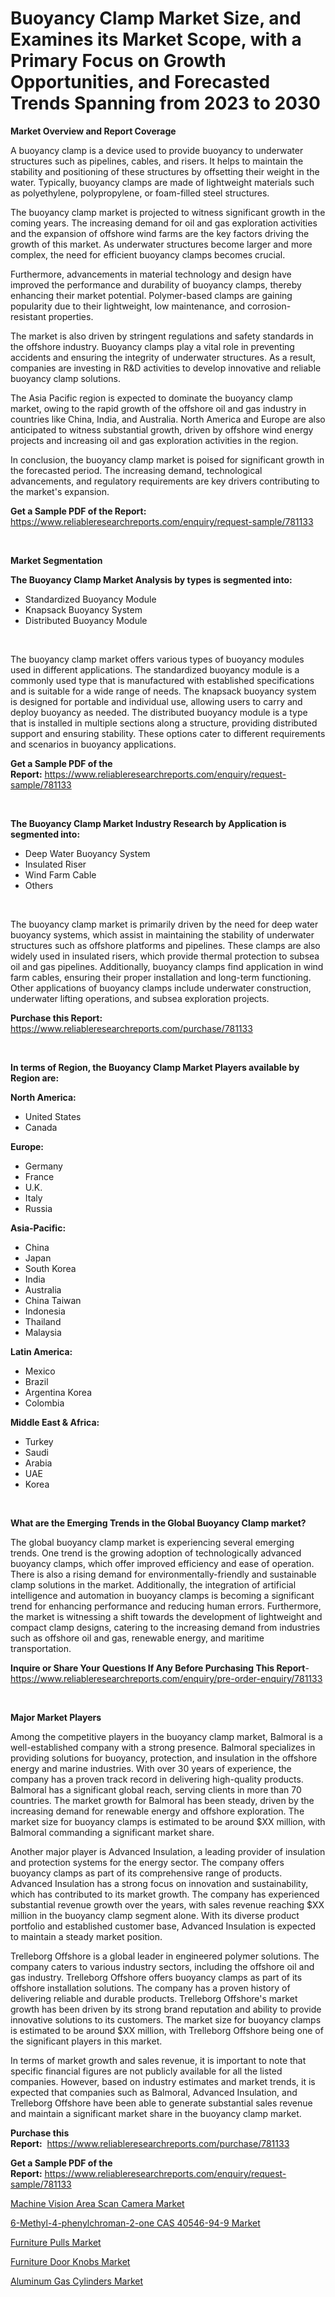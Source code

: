 <p><h1>Buoyancy Clamp Market Size, and Examines its Market Scope, with a Primary Focus on Growth Opportunities, and Forecasted Trends Spanning from 2023 to 2030</h1></p><p><strong>Market Overview and Report Coverage</strong></p>
<p><p>A buoyancy clamp is a device used to provide buoyancy to underwater structures such as pipelines, cables, and risers. It helps to maintain the stability and positioning of these structures by offsetting their weight in the water. Typically, buoyancy clamps are made of lightweight materials such as polyethylene, polypropylene, or foam-filled steel structures.</p><p>The buoyancy clamp market is projected to witness significant growth in the coming years. The increasing demand for oil and gas exploration activities and the expansion of offshore wind farms are the key factors driving the growth of this market. As underwater structures become larger and more complex, the need for efficient buoyancy clamps becomes crucial.</p><p>Furthermore, advancements in material technology and design have improved the performance and durability of buoyancy clamps, thereby enhancing their market potential. Polymer-based clamps are gaining popularity due to their lightweight, low maintenance, and corrosion-resistant properties.</p><p>The market is also driven by stringent regulations and safety standards in the offshore industry. Buoyancy clamps play a vital role in preventing accidents and ensuring the integrity of underwater structures. As a result, companies are investing in R&D activities to develop innovative and reliable buoyancy clamp solutions.</p><p>The Asia Pacific region is expected to dominate the buoyancy clamp market, owing to the rapid growth of the offshore oil and gas industry in countries like China, India, and Australia. North America and Europe are also anticipated to witness substantial growth, driven by offshore wind energy projects and increasing oil and gas exploration activities in the region.</p><p>In conclusion, the buoyancy clamp market is poised for significant growth in the forecasted period. The increasing demand, technological advancements, and regulatory requirements are key drivers contributing to the market's expansion.</p></p>
<p><strong>Get a Sample PDF of the Report:</strong> <a href="https://www.reliableresearchreports.com/enquiry/request-sample/781133">https://www.reliableresearchreports.com/enquiry/request-sample/781133</a></p>
<p>&nbsp;</p>
<p><strong>Market Segmentation</strong></p>
<p><strong>The Buoyancy Clamp Market Analysis by types is segmented into:</strong></p>
<p><ul><li>Standardized Buoyancy Module</li><li>Knapsack Buoyancy System</li><li>Distributed Buoyancy Module</li></ul></p>
<p>&nbsp;</p>
<p><p>The buoyancy clamp market offers various types of buoyancy modules used in different applications. The standardized buoyancy module is a commonly used type that is manufactured with established specifications and is suitable for a wide range of needs. The knapsack buoyancy system is designed for portable and individual use, allowing users to carry and deploy buoyancy as needed. The distributed buoyancy module is a type that is installed in multiple sections along a structure, providing distributed support and ensuring stability. These options cater to different requirements and scenarios in buoyancy applications.</p></p>
<p><strong>Get a Sample PDF of the Report:</strong>&nbsp;<a href="https://www.reliableresearchreports.com/enquiry/request-sample/781133">https://www.reliableresearchreports.com/enquiry/request-sample/781133</a></p>
<p>&nbsp;</p>
<p><strong>The Buoyancy Clamp Market Industry Research by Application is segmented into:</strong></p>
<p><ul><li>Deep Water Buoyancy System</li><li>Insulated Riser</li><li>Wind Farm Cable</li><li>Others</li></ul></p>
<p>&nbsp;</p>
<p><p>The buoyancy clamp market is primarily driven by the need for deep water buoyancy systems, which assist in maintaining the stability of underwater structures such as offshore platforms and pipelines. These clamps are also widely used in insulated risers, which provide thermal protection to subsea oil and gas pipelines. Additionally, buoyancy clamps find application in wind farm cables, ensuring their proper installation and long-term functioning. Other applications of buoyancy clamps include underwater construction, underwater lifting operations, and subsea exploration projects.</p></p>
<p><strong>Purchase this Report:</strong>&nbsp; <a href="https://www.reliableresearchreports.com/purchase/781133">https://www.reliableresearchreports.com/purchase/781133</a></p>
<p>&nbsp;</p>
<p><strong>In terms of Region, the Buoyancy Clamp Market Players available by Region are:</strong></p>
<p>
    <p> <strong> North America: </strong>
        <ul>
            <li>United States</li>
            <li>Canada</li>
        </ul>
        </p> 
    <p> <strong> Europe: </strong>
        <ul>
            <li>Germany</li>
            <li>France</li>
            <li>U.K.</li>
            <li>Italy</li>
            <li>Russia</li>
        </ul>
        </p> 
    <p> <strong> Asia-Pacific: </strong>
        <ul>
            <li>China</li>
            <li>Japan</li>
            <li>South Korea</li>
            <li>India</li>
            <li>Australia</li>
            <li>China Taiwan</li>
            <li>Indonesia</li>
            <li>Thailand</li>
            <li>Malaysia</li>
        </ul>
        </p> 
    <p> <strong> Latin America: </strong>
        <ul>
            <li>Mexico</li>
            <li>Brazil</li>
            <li>Argentina Korea</li>
            <li>Colombia</li>
        </ul>
        </p> 
    <p> <strong> Middle East & Africa: </strong>
        <ul>
            <li>Turkey</li>
            <li>Saudi</li>
            <li>Arabia</li>
            <li>UAE</li>
            <li>Korea</li>
        </ul>
    </p>
    </p>
<p>&nbsp;</p>
<p><strong>What are the Emerging Trends in the Global Buoyancy Clamp market?</strong></p>
<p><p>The global buoyancy clamp market is experiencing several emerging trends. One trend is the growing adoption of technologically advanced buoyancy clamps, which offer improved efficiency and ease of operation. There is also a rising demand for environmentally-friendly and sustainable clamp solutions in the market. Additionally, the integration of artificial intelligence and automation in buoyancy clamps is becoming a significant trend for enhancing performance and reducing human errors. Furthermore, the market is witnessing a shift towards the development of lightweight and compact clamp designs, catering to the increasing demand from industries such as offshore oil and gas, renewable energy, and maritime transportation.</p></p>
<p><strong>Inquire or Share Your Questions If Any Before Purchasing This Report</strong>- <a href="https://www.reliableresearchreports.com/enquiry/pre-order-enquiry/781133">https://www.reliableresearchreports.com/enquiry/pre-order-enquiry/781133</a></p>
<p>&nbsp;</p>
<p><strong>Major Market Players</strong></p>
<p><p>Among the competitive players in the buoyancy clamp market, Balmoral is a well-established company with a strong presence. Balmoral specializes in providing solutions for buoyancy, protection, and insulation in the offshore energy and marine industries. With over 30 years of experience, the company has a proven track record in delivering high-quality products. Balmoral has a significant global reach, serving clients in more than 70 countries. The market growth for Balmoral has been steady, driven by the increasing demand for renewable energy and offshore exploration. The market size for buoyancy clamps is estimated to be around $XX million, with Balmoral commanding a significant market share.</p><p>Another major player is Advanced Insulation, a leading provider of insulation and protection systems for the energy sector. The company offers buoyancy clamps as part of its comprehensive range of products. Advanced Insulation has a strong focus on innovation and sustainability, which has contributed to its market growth. The company has experienced substantial revenue growth over the years, with sales revenue reaching $XX million in the buoyancy clamp segment alone. With its diverse product portfolio and established customer base, Advanced Insulation is expected to maintain a steady market position.</p><p>Trelleborg Offshore is a global leader in engineered polymer solutions. The company caters to various industry sectors, including the offshore oil and gas industry. Trelleborg Offshore offers buoyancy clamps as part of its offshore installation solutions. The company has a proven history of delivering reliable and durable products. Trelleborg Offshore's market growth has been driven by its strong brand reputation and ability to provide innovative solutions to its customers. The market size for buoyancy clamps is estimated to be around $XX million, with Trelleborg Offshore being one of the significant players in this market.</p><p>In terms of market growth and sales revenue, it is important to note that specific financial figures are not publicly available for all the listed companies. However, based on industry estimates and market trends, it is expected that companies such as Balmoral, Advanced Insulation, and Trelleborg Offshore have been able to generate substantial sales revenue and maintain a significant market share in the buoyancy clamp market.</p></p>
<p><strong>Purchase this Report:</strong>&nbsp;&nbsp;<a href="https://www.reliableresearchreports.com/purchase/781133">https://www.reliableresearchreports.com/purchase/781133</a></p>
<p></p>
<p><strong>Get a Sample PDF of the Report:</strong>&nbsp;<a href="https://www.reliableresearchreports.com/enquiry/request-sample/781133">https://www.reliableresearchreports.com/enquiry/request-sample/781133</a></p>
<p><p><a href="https://github.com/santosh758595/Market-Research-Report-List-1/blob/main/machine-vision-area-scan-camera-market.md">Machine Vision Area Scan Camera Market</a></p><p><a href="https://medium.com/@ryansai15420/6-methyl-4-phenylchroman-2-one-cas-40546-94-9-market-trends-and-market-analysis-forecasted-for-5421c92fcc0e">6-Methyl-4-phenylchroman-2-one CAS 40546-94-9 Market</a></p><p><a href="https://www.linkedin.com/pulse/furniture-pulls-market-size-growth-forecast-from-2023-2030/">Furniture Pulls Market</a></p><p><a href="https://www.linkedin.com/pulse/furniture-door-knobs-market-size-share-amp-trends-analysis-report/">Furniture Door Knobs Market</a></p><p><a href="https://github.com/Chiragrp26/Market-Research-Report-List-1/blob/main/aluminum-gas-cylinders-market.md">Aluminum Gas Cylinders Market</a></p></p>